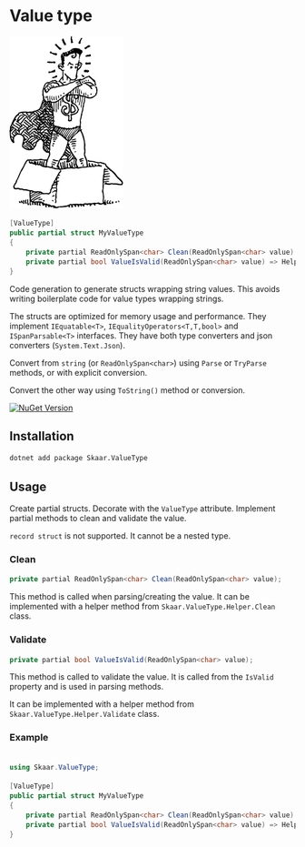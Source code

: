 Value type
===

<img alt="icon" style="width: 200px;" src="./resources/logo.svg" />

```csharp
[ValueType]
public partial struct MyValueType
{
    private partial ReadOnlySpan<char> Clean(ReadOnlySpan<char> value) => Helper.Clean.Trim(value);
    private partial bool ValueIsValid(ReadOnlySpan<char> value) => Helper.Validate.Default(value);
}
```

Code generation to generate structs wrapping string values.
This avoids writing boilerplate code for value types wrapping strings.

The structs are optimized for memory usage and performance.
They implement `IEquatable<T>`, `IEqualityOperators<T,T,bool>` and `ISpanParsable<T>` interfaces.
They have both type converters and json converters (`System.Text.Json`).

Convert from `string` (or `ReadOnlySpan<char>`) using `Parse` or `TryParse` methods,
or with explicit conversion.

Convert the other way using `ToString()` method or conversion.

[![NuGet Version](https://img.shields.io/nuget/v/Skaar.ValueType.svg)](https://www.nuget.org/packages/Skaar.ValueType)

## Installation

```bash
dotnet add package Skaar.ValueType
```

## Usage

Create partial structs. Decorate with the `ValueType` attribute.
Implement partial methods to clean and validate the value.

`record struct` is not supported.
It cannot be a nested type.

### Clean

```csharp
private partial ReadOnlySpan<char> Clean(ReadOnlySpan<char> value);
```

This method is called when parsing/creating the value.
It can be implemented with a helper method from `Skaar.ValueType.Helper.Clean` class.

### Validate

```csharp
private partial bool ValueIsValid(ReadOnlySpan<char> value);
``` 

This method is called to validate the value.
It is called from the `IsValid` property and is used in parsing methods.

It can be implemented with a helper method from `Skaar.ValueType.Helper.Validate` class.

### Example

```csharp

using Skaar.ValueType;

[ValueType]
public partial struct MyValueType
{
    private partial ReadOnlySpan<char> Clean(ReadOnlySpan<char> value) => Helper.Clean.RemoveNonDigits(value);
    private partial bool ValueIsValid(ReadOnlySpan<char> value) => Helper.Validate.IsMatch(value, new Regex(@"^\d{3}$"));
} 
```
